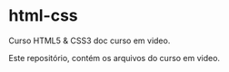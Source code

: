 # html-css
 Curso HTML5 & CSS3 doc curso em video.

Este repositório, contém os arquivos do curso em video.